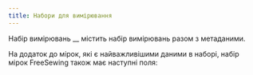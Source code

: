 ```yaml
---
title: Набори для вимірювання
---
```


Набір вимірювань __ містить набір вимірювань разом з метаданими.

На додаток до мірок, які є найважливішими даними в наборі, набір мірок FreeSewing також має наступні поля:

<ReadMore />
